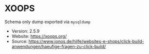 # XOOPS

Schema only dump exported via `mysqldump`

- Version: 2.5.9
- Website: https://xoops.org/
- Source: https://www.ionos.de/hilfe/websites-e-shops/click-build-anwendungen/haeufige-fragen-zu-click-build/
